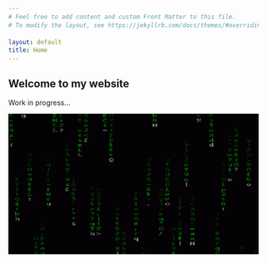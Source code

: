 ```yaml
---
# Feel free to add content and custom Front Matter to this file.
# To modify the layout, see https://jekyllrb.com/docs/themes/#overriding-theme-defaults

layout: default
title: Home
---
```

## Welcome to my website

Work in progress...

![Matrix code gif](/assets/img/code.gif)